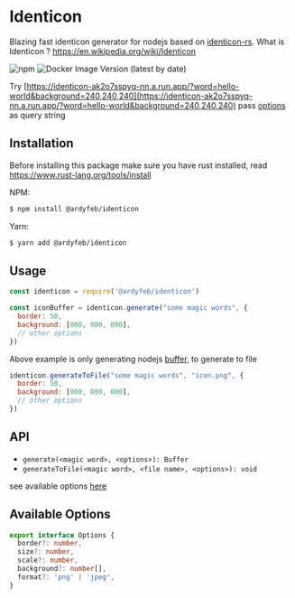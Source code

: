 # Identicon
Blazing fast identicon generator for nodejs based on [identicon-rs](https://github.com/fluffy-samurai/identicon-rs).
What is Identicon ? https://en.wikipedia.org/wiki/Identicon

![npm](https://img.shields.io/npm/v/@ardyfeb/identicon?color=CC3534&logo=npm&style=for-the-badge)
![Docker Image Version (latest by date)](https://img.shields.io/docker/v/ardyfeb/identicon-server?color=%23099cec&logo=docker&style=for-the-badge)

Try [https://identicon-ak2o7sspyq-nn.a.run.app/?word=hello-world&background=240,240,240](https://identicon-ak2o7sspyq-nn.a.run.app/?word=hello-world&background=240,240,240) pass [options](#available-options) as query string

## Installation
Before installing this package make sure you have rust installed, read https://www.rust-lang.org/tools/install

NPM:
```bash
$ npm install @ardyfeb/identicon
```
Yarn:
```bash
$ yarn add @ardyfeb/identicon
```

## Usage
```javascript
const identicon = require('@ardyfeb/identicon')

const iconBuffer = identicon.generate("some magic words", {
  border: 50,
  background: [000, 000, 000],
  // other options
})

```
Above example is only generating nodejs [buffer](https://nodejs.org/api/buffer.html), to generate to file 
```javascript
identicon.generateToFile("some magic words", "icon.png", {
  border: 50,
  background: [000, 000, 000],
  // other options
})
```

## API
* `generate(<magic word>, <options>): Buffer`
* `generateToFile(<magic word>, <file name>, <options>): void`

see available options [here](#available-options)

## Available Options
```typescript
export interface Options {
  border?: number,
  size?: number,
  scale?: number,
  background?: number[],
  format?: 'png' | 'jpeg',
}
```
